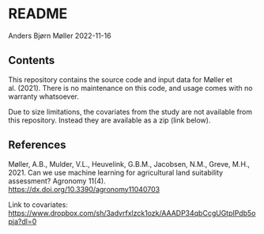 README
================
Anders Bjørn Møller
2022-11-16

## Contents

This repository contains the source code and input data for Møller et
al. (2021). There is no maintenance on this code, and usage comes with
no warranty whatsoever.

Due to size limitations, the covariates from the study are not available
from this repository. Instead they are available as a zip (link below).

## References

Møller, A.B., Mulder, V.L., Heuvelink, G.B.M., Jacobsen, N.M., Greve,
M.H., 2021. Can we use machine learning for agricultural land
suitability assessment? Agronomy 11(4).
<https://dx.doi.org/10.3390/agronomy11040703>

Link to covariates:
<https://www.dropbox.com/sh/3advrfxlzck1ozk/AAADP34qbCcgUGtpIPdb5opja?dl=0>
